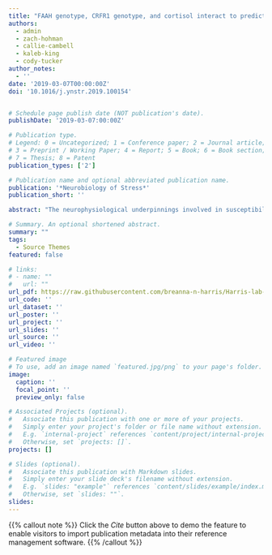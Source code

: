 ```yaml
---
title: "FAAH genotype, CRFR1 genotype, and cortisol interact to predict anxiety in an aging, rural Hispanic population: A Project FRONTIER study"
authors:
  - admin
  - zach-hohman
  - callie-cambell
  - kaleb-king
  - cody-tucker
author_notes:
  - ''
date: '2019-03-07T00:00:00Z'
doi: '10.1016/j.ynstr.2019.100154'


# Schedule page publish date (NOT publication's date).
publishDate: '2019-03-07:00:00Z'

# Publication type.
# Legend: 0 = Uncategorized; 1 = Conference paper; 2 = Journal article;
# 3 = Preprint / Working Paper; 4 = Report; 5 = Book; 6 = Book section;
# 7 = Thesis; 8 = Patent
publication_types: ['2']

# Publication name and optional abbreviated publication name.
publication: '*Neurobiology of Stress*'
publication_short: ''

abstract: "The neurophysiological underpinnings involved in susceptibility to and maintenance of anxiety are not entirely known. However, two stress-responsive systems, the hypothalamic-pituitary-adrenal axis and the endocannabinoid system, may interact in anxiety. Here, we examine the relationship between FAAH genotype, CRFR1 genotype, baseline cortisol, and state anxiety in a rural adult population using data from Project FRONTIER. We predicted that FAAH A (AA and AC vs CC; rs324420) and three CRFR1 SNP minor alleles (rs7209436 C→ T [minor allele]; rs110402, G → A [minor]; and rs242924 G→ T [minor]), would interact to predict low baseline cortisol and low state anxiety scores. We found partial support for our prediction. In CRFR1 minor carriers, the FAAH AA or AC (vs. CC) genotype was associated with higher cortisol and with lower anxiety. In CRFR1 non-minors, those with FAAH AA or AC (vs. CC) showed decreased cortisol and higher anxiety. These results suggest that FAAH CC genotype only conveys risk for anxiety in individuals who are also carriers of the CRFR1 minor combination. FAAH genotype was significantly associated with baseline cortisol but was not independently associated with anxiety. Contrary to our predictions, baseline cortisol was negatively associated with anxiety. Lastly, we did not find any independent relationships between any of our SNPs and baseline cortisol or anxiety. These data suggest FAAH and cortisol interact to predict state anxiety, but that the relationship depends on CRFR1 genotype. The Project FRONTIER dataset is supported by Texas Tech University Health Sciences Center Garrison Institute on Aging."

# Summary. An optional shortened abstract.
summary: ""
tags:
  - Source Themes
featured: false

# links:
# - name: ""
#   url: ""
url_pdf: https://raw.githubusercontent.com/breanna-n-harris/Harris-lab-website/509c81051d3f275a58295bde57dec0a94339d649/content/publication/Harris_etal_2019_FAAH_CRFR1/Harris_etal_2019_FAAH_CRFR1_anxiety_FRONTIER.pdf
url_code: ''
url_dataset: ''
url_poster: ''
url_project: ''
url_slides: ''
url_source: ''
url_video: ''

# Featured image
# To use, add an image named `featured.jpg/png` to your page's folder.
image:
  caption: ''
  focal_point: ''
  preview_only: false

# Associated Projects (optional).
#   Associate this publication with one or more of your projects.
#   Simply enter your project's folder or file name without extension.
#   E.g. `internal-project` references `content/project/internal-project/index.md`.
#   Otherwise, set `projects: []`.
projects: []

# Slides (optional).
#   Associate this publication with Markdown slides.
#   Simply enter your slide deck's filename without extension.
#   E.g. `slides: "example"` references `content/slides/example/index.md`.
#   Otherwise, set `slides: ""`.
slides:
---
```


{{% callout note %}}
Click the _Cite_ button above to demo the feature to enable visitors to import publication metadata into their reference management software.
{{% /callout %}}
